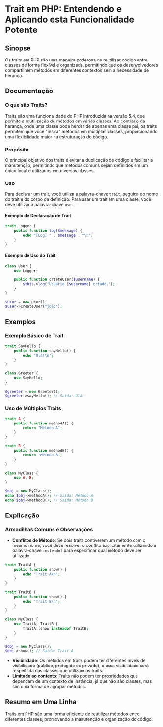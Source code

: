 <!--
Meta Description: # Trait em PHP: Entendendo e Aplicando esta Funcionalidade Potente ## Sinopse Os traits em PHP são uma maneira poderosa de reutilizar código entre cla...
Meta Keywords: trait, traits, php, uma, que
-->

# Trait em PHP: Entendendo e Aplicando esta Funcionalidade Potente

## Sinopse
Os traits em PHP são uma maneira poderosa de reutilizar código entre classes de forma flexível e organizada, permitindo que os desenvolvedores compartilhem métodos em diferentes contextos sem a necessidade de herança.

## Documentação
### O que são Traits?
Traits são uma funcionalidade do PHP introduzida na versão 5.4, que permite a reutilização de métodos em várias classes. Ao contrário da herança, onde uma classe pode herdar de apenas uma classe pai, os traits permitem que você "insira" métodos em múltiplas classes, proporcionando uma flexibilidade maior na estruturação do código.

### Propósito
O principal objetivo dos traits é evitar a duplicação de código e facilitar a manutenção, permitindo que métodos comuns sejam definidos em um único local e utilizados em diversas classes.

### Uso
Para declarar um trait, você utiliza a palavra-chave `trait`, seguida do nome do trait e do corpo da definição. Para usar um trait em uma classe, você deve utilizar a palavra-chave `use`.

#### Exemplo de Declaração de Trait
```php
trait Logger {
    public function log($message) {
        echo "[Log] " . $message . "\n";
    }
}
```

#### Exemplo de Uso do Trait
```php
class User {
    use Logger;

    public function createUser($username) {
        $this->log("Usuário {$username} criado.");
    }
}

$user = new User();
$user->createUser("joão");
```

## Exemplos
### Exemplo Básico de Trait
```php
trait SayHello {
    public function sayHello() {
        echo "Olá!\n";
    }
}

class Greeter {
    use SayHello;
}

$greeter = new Greeter();
$greeter->sayHello(); // Saída: Olá!
```

### Uso de Múltiplos Traits
```php
trait A {
    public function methodA() {
        return "Método A";
    }
}

trait B {
    public function methodB() {
        return "Método B";
    }
}

class MyClass {
    use A, B;
}

$obj = new MyClass();
echo $obj->methodA(); // Saída: Método A
echo $obj->methodB(); // Saída: Método B
```

## Explicação
### Armadilhas Comuns e Observações
- **Conflitos de Método**: Se dois traits contiverem um método com o mesmo nome, você deve resolver o conflito explicitamente utilizando a palavra-chave `insteadof` para especificar qual método deve ser utilizado.
  
```php
trait TraitA {
    public function show() {
        echo "Trait A\n";
    }
}

trait TraitB {
    public function show() {
        echo "Trait B\n";
    }
}

class MyClass {
    use TraitA, TraitB {
        TraitA::show insteadof TraitB;
    }
}

$obj = new MyClass();
$obj->show(); // Saída: Trait A
```

- **Visibilidade**: Os métodos em traits podem ter diferentes níveis de visibilidade (público, protegido ou privado), e essa visibilidade será respeitada nas classes que utilizam os traits.
- **Limitado ao contexto**: Traits não podem ter propriedades que dependam de um contexto de instância, já que não são classes, mas sim uma forma de agrupar métodos.

## Resumo em Uma Linha
Traits em PHP são uma forma eficiente de reutilizar métodos entre diferentes classes, promovendo a manutenção e organização do código.